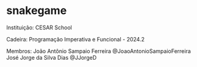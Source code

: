# snakegame

Instituição: CESAR School

Cadeira: Programação Imperativa e Funcional - 2024.2

Membros: 
João Antônio Sampaio Ferreira @JoaoAntonioSampaioFerreira
José Jorge da Silva Dias @JJorgeD
